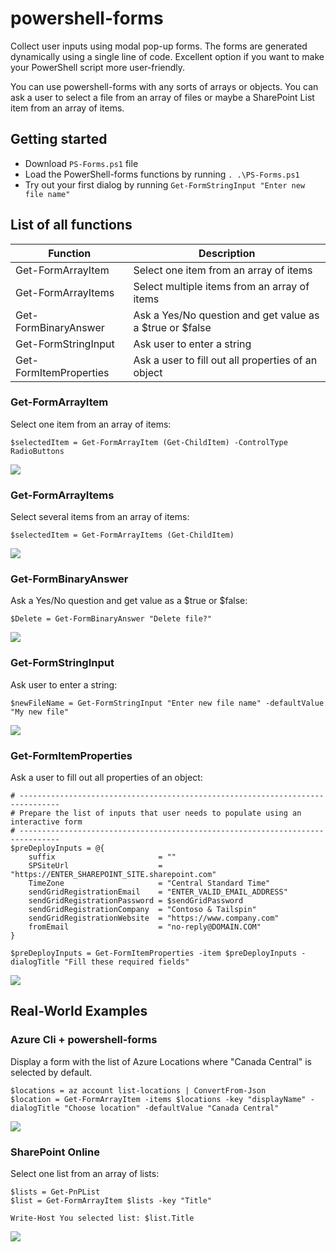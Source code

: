 # powershell-forms
Collect user inputs using modal pop-up forms. 
The forms are generated dynamically using a single line of code. Excellent option if you want to make your PowerShell script more user-friendly.

You can use powershell-forms with any sorts of arrays or objects. You can ask a user to select a file from an array of files or maybe a SharePoint List item from an array of items. 

## Getting started

- Download `PS-Forms.ps1` file
- Load the PowerShell-forms functions by running `. .\PS-Forms.ps1`
- Try out your first dialog by running `Get-FormStringInput "Enter new file name"`



## List of all functions

| Function | Description |
| ------ | ------ |
| Get-FormArrayItem | Select one item from an array of items |
| Get-FormArrayItems | Select multiple items from an array of items |
| Get-FormBinaryAnswer | Ask a Yes/No question and get value as a $true or $false |
| Get-FormStringInput | Ask user to enter a string |
| Get-FormItemProperties | Ask a user to fill out all properties of an object |



### Get-FormArrayItem
Select one item from an array of items:
```
$selectedItem = Get-FormArrayItem (Get-ChildItem) -ControlType RadioButtons
```
![](readme-images/autocomplete.gif)



### Get-FormArrayItems
Select several items from an array of items:
```
$selectedItem = Get-FormArrayItems (Get-ChildItem) 
```
![](readme-images/checkboxes.gif)



### Get-FormBinaryAnswer
Ask a Yes/No question and get value as a $true or $false:

```
$Delete = Get-FormBinaryAnswer "Delete file?"
```

![](readme-images/delete.png)


### Get-FormStringInput
Ask user to enter a string:

```
$newFileName = Get-FormStringInput "Enter new file name" -defaultValue "My new file"
```

![](readme-images/string.png)



### Get-FormItemProperties
Ask a user to fill out all properties of an object:

```
# -------------------------------------------------------------------------------
# Prepare the list of inputs that user needs to populate using an interactive form    
# -------------------------------------------------------------------------------
$preDeployInputs = @{
    suffix                       = ""
    SPSiteUrl                    = "https://ENTER_SHAREPOINT_SITE.sharepoint.com"
    TimeZone                     = "Central Standard Time"
    sendGridRegistrationEmail    = "ENTER_VALID_EMAIL_ADDRESS"
    sendGridRegistrationPassword = $sendGridPassword
    sendGridRegistrationCompany  = "Contoso & Tailspin"
    sendGridRegistrationWebsite  = "https://www.company.com"
    fromEmail                    = "no-reply@DOMAIN.COM"
}

$preDeployInputs = Get-FormItemProperties -item $preDeployInputs -dialogTitle "Fill these required fields"
```

![](readme-images/properties.png)

## Real-World Examples

### Azure Cli + powershell-forms
Display a form with the list of Azure Locations where "Canada Central" is selected by default.
```
$locations = az account list-locations | ConvertFrom-Json
$location = Get-FormArrayItem -items $locations -key "displayName" -dialogTitle "Choose location" -defaultValue "Canada Central"
```
![](readme-images/region-location.png)



### SharePoint Online
Select one list from an array of lists:

```
$lists = Get-PnPList
$list = Get-FormArrayItem $lists -key "Title"

Write-Host You selected list: $list.Title
```
![](readme-images/list.png)
